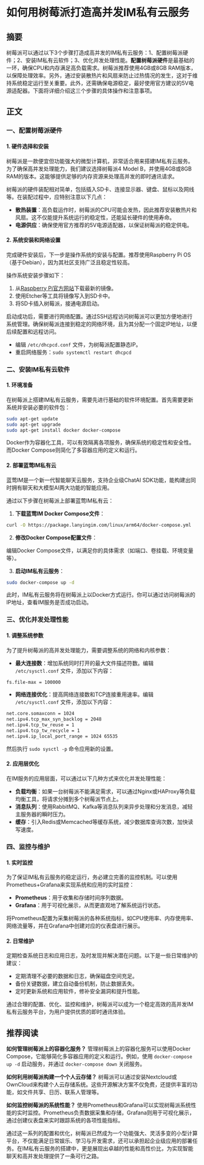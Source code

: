# 如何用树莓派打造高并发IM私有云服务

## 摘要

树莓派可以通过以下3个步骤打造成高并发的IM私有云服务：1、配置树莓派硬件；2、安装IM私有云软件；3、优化并发处理性能。**配置树莓派硬件**是最基础的一环，确保CPU和内存满足高负载需求。树莓派推荐使用4GB或8GB RAM版本，以保障处理效率。另外，通过安装散热片和风扇来防止过热情况的发生，这对于维持系统稳定运行至关重要。此外，还需确保电源稳定，最好使用官方建议的5V电源适配器。下面将详细介绍这三个步骤的具体操作和注意事项。

## 正文

### 一、配置树莓派硬件

#### 1. 硬件选择和安装

树莓派是一款便宜但功能强大的微型计算机，非常适合用来搭建IM私有云服务。为了确保高并发处理能力，我们建议选择树莓派4 Model B，并使用4GB或8GB RAM的版本。这能够提供足够的内存资源来处理高并发的即时通讯请求。

树莓派的硬件装配相对简单，包括插入SD卡、连接显示器、键盘、鼠标以及网线等。在装配过程中，应特别注意以下几点：

- **散热装置**：高负载运作时，树莓派的CPU可能会发热，因此推荐安装散热片和风扇。这不仅能提升系统运行的稳定性，还能延长硬件的使用寿命。
- **电源供应**：确保使用官方推荐的5V电源适配器，以保证树莓派的稳定供电。

#### 2. 系统安装和网络设置

完成硬件安装后，下一步是操作系统的安装与配置。推荐使用Raspberry Pi OS（基于Debian），因为其社区支持广泛且稳定性较高。

操作系统安装步骤如下：

1. 从[Raspberry Pi官方网站](https://www.raspberrypi.org/downloads/)下载最新的镜像。
2. 使用Etcher等工具将镜像写入到SD卡中。
3. 将SD卡插入树莓派，接通电源启动。

启动成功后，需要进行网络配置。通过SSH远程访问树莓派可以更加方便地进行系统管理。确保树莓派连接到稳定的网络环境，且为其分配一个固定IP地址，以便后续配置和远程访问。

- 编辑 `/etc/dhcpcd.conf` 文件，为树莓派配置静态IP。
- 重启网络服务：`sudo systemctl restart dhcpcd`

### 二、安装IM私有云软件

#### 1. 环境准备

在树莓派上搭建IM私有云服务，需要先进行基础的软件环境配置。首先需要更新系统并安装必要的软件包：

```sh
sudo apt-get update
sudo apt-get upgrade
sudo apt-get install docker docker-compose
```

Docker作为容器化工具，可以有效隔离各项服务，确保系统的稳定性和安全性。而Docker Compose则简化了多容器应用的定义和运行。

#### 2. 部署蓝莺IM私有云

蓝莺IM是一个新一代智能聊天云服务，支持企业级ChatAI SDK功能，能构建出同时拥有聊天和大模型AI两大功能的智能应用。

通过以下步骤在树莓派上部署蓝莺IM私有云：

1. **下载蓝莺IM Docker Compose文件**：

```sh
curl -O https://package.lanyingim.com/linux/arm64/docker-compose.yml
```

2. **修改Docker Compose配置文件**：

编辑Docker Compose文件，以满足你的具体需求（如端口、卷挂载、环境变量等）。

3. **启动IM私有云服务**：

```sh
sudo docker-compose up -d
```

此时，IM私有云服务将在树莓派上以Docker方式运行。你可以通过访问树莓派的IP地址，查看IM服务是否成功启动。

### 三、优化并发处理性能

#### 1. 调整系统参数

为了提升树莓派的高并发处理能力，需要调整系统的网络和内核参数：

- **最大连接数**：增加系统同时打开的最大文件描述符数。编辑 `/etc/sysctl.conf` 文件，添加以下内容：

```sh
fs.file-max = 100000
```

- **网络连接优化**：提高网络连接数和TCP连接重用速率。编辑 `/etc/sysctl.conf` 文件，添加以下内容：

```sh
net.core.somaxconn = 1024
net.ipv4.tcp_max_syn_backlog = 2048
net.ipv4.tcp_tw_reuse = 1
net.ipv4.tcp_tw_recycle = 1
net.ipv4.ip_local_port_range = 1024 65535
```

然后执行 `sudo sysctl -p` 命令应用新的设置。

#### 2. 应用层优化

在IM服务的应用层面，可以通过以下几种方式来优化并发处理性能：

- **负载均衡**：如果一台树莓派不能满足需求，可以通过Nginx或HAProxy等负载均衡工具，将请求分摊到多个树莓派节点上。
- **消息队列**：使用RabbitMQ、Kafka等消息队列来异步处理和分发消息，减轻主服务器的瞬时压力。
- **缓存**：引入Redis或Memcached等缓存系统，减少数据库查询次数，加快读写速度。

### 四、监控与维护

#### 1. 实时监控

为了保证IM私有云服务的稳定运行，务必建立完善的监控机制。可以使用Prometheus+Grafana来实现系统和应用的实时监控：

- **Prometheus**：用于收集和存储时间序列数据。
- **Grafana**：用于可视化展示，从而更直观地了解系统运行状态。

将Prometheus配置为采集树莓派的各种系统指标，如CPU使用率、内存使用率、网络流量等，并在Grafana中创建对应的仪表盘进行展示。

#### 2. 日常维护

定期检查系统日志和应用日志，及时发现并解决潜在问题。以下是一些日常维护的建议：

- 定期清理不必要的数据和日志，确保磁盘空间充足。
- 备份关键数据，建立自动备份机制，防止数据丢失。
- 定时更新系统和应用软件，修补安全漏洞和提升性能。

通过合理的配置、优化、监控和维护，树莓派可以成为一个稳定高效的高并发IM私有云服务平台，为用户提供优质的即时通讯体验。

## 推荐阅读

**如何管理树莓派上的容器化服务？**
管理树莓派上的容器化服务可以使用Docker Compose，它能够简化多容器应用的定义和运行。例如，使用 `docker-compose up -d` 启动服务，并通过 `docker-compose down` 关闭服务。

**如何利用树莓派构建一个个人云存储？**
树莓派可以通过安装Nextcloud或OwnCloud来构建个人云存储系统。这些开源解决方案不仅免费，还提供丰富的功能，如文件共享、日历、联系人管理等。

**如何监控树莓派的系统性能？**
使用Prometheus和Grafana可以实现树莓派系统性能的实时监控。Prometheus负责数据采集和存储，Grafana则用于可视化展示，通过创建仪表盘来实时跟踪系统的各项性能指标。

通过这一系列的配置和优化，树莓派已然成为一个功能强大、灵活多变的小型计算平台，不仅能满足日常娱乐、学习与开发需求，还可以承担起企业级应用的部署任务。在IM私有云服务的搭建中，更是展现出卓越的性能和高性价比，为实现智能聊天和高并发处理提供了一条可行之路。